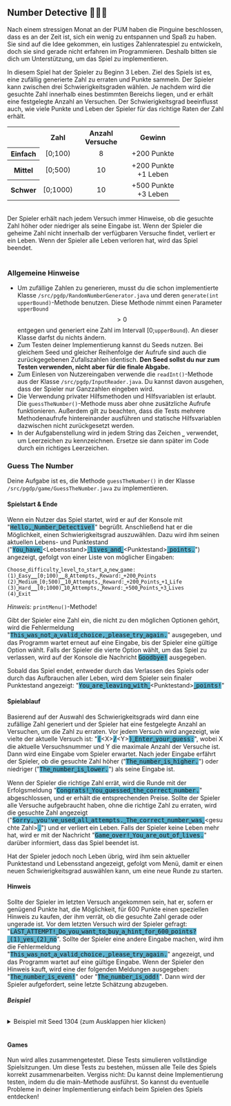 ## Number Detective 🐧💭🔢


Nach einem stressigen Monat an der PUM haben die Pinguine beschlossen, dass es an der Zeit ist, sich ein wenig zu entspannen und Spaß zu haben. Sie sind auf die Idee gekommen, ein lustiges Zahlenratespiel zu entwickeln, doch sie sind gerade nicht erfahren im Programmieren. Deshalb bitten sie dich um Unterstützung, um das Spiel zu implementieren.


In diesem Spiel hat der Spieler zu Beginn 3 Leben. Ziel des Spiels ist es, eine zufällig generierte Zahl  zu erraten und Punkte sammeln. Der Spieler kann zwischen drei Schwierigkeitsgraden wählen. Je nachdem wird die gesuchte Zahl innerhalb eines bestimmten Bereichs liegen, und er erhält eine festgelegte Anzahl an Versuchen. Der Schwierigkeitsgrad beeinflusst auch, wie viele Punkte und Leben der Spieler für das richtige Raten der Zahl erhält.


<style>
   table th, table td {
       text-align: center;
   }
</style>
<table style="width:400px">
   <tr><th> </th><th>Zahl</th><th>Anzahl Versuche</th><th>Gewinn</th></tr>
   <tr><th>Einfach</th><td>[0;100)</td><td>8</td><td>+200 Punkte</td></tr>
   <tr><th>Mittel</th><td>[0;500)</td><td>10</td><td>+200 Punkte +1 Leben</td></tr>
   <tr><th>Schwer</th><td>[0;1000)</td><td>10</td><td>+500 Punkte +3 Leben</td></tr>
   </table>
<br>
Der Spieler erhält nach jedem Versuch immer Hinweise, ob die gesuchte Zahl höher oder niedriger als seine Eingabe ist. Wenn der Spieler die geheime Zahl nicht innerhalb der verfügbaren Versuche findet, verliert er ein Leben. Wenn der Spieler alle Leben verloren hat, wird das Spiel beendet. <br><br>


### Allgemeine Hinweise
- Um zufällige Zahlen zu generieren, musst du die schon implementierte Klasse `/src/pgdp/RandomNumberGenerator.java` und deren `generate(int upperBound)`-Methode benutzen. Diese Methode nimmt einen Parameter `upperBound` $$ >0 $$ entgegen und generiert eine Zahl im Intervall [0;`upperBound`).
An dieser Klasse darfst du nichts ändern.
- Zum Testen deiner Implementierung kannst du Seeds nutzen. Bei gleichem Seed und gleicher Reihenfolge der Aufrufe sind auch die zurückgegebenen Zufallszahlen identisch. **Den Seed sollst du nur zum Testen verwenden, nicht aber für die finale Abgabe.**
- Zum Einlesen von Nutzereingaben verwende die `readInt()`-Methode aus der Klasse `/src/pgdp/InputReader.java`. Du kannst davon ausgehen, dass der Spieler nur Ganzzahlen eingeben wird.
- Die Verwendung privater Hilfsmethoden und Hilfsvariablen ist erlaubt. Die `guessTheNumber()`-Methode muss aber ohne zusätzliche Aufrufe funktionieren. Außerdem gilt zu beachten, dass die Tests mehrere Methodenaufrufe hintereinander ausführen und statische Hilfsvariablen dazwischen nicht zurückgesetzt werden.
- In der Aufgabenstellung wird in jedem String das Zeichen ⎵ verwendet, um Leerzeichen zu kennzeichnen. Ersetze sie dann später im Code durch ein richtiges Leerzeichen.




### Guess The Number
Deine Aufgabe ist es, die Methode `guessTheNumber()` in der Klasse `/src/pgdp/game/GuessTheNumber.java` zu implementieren.


#### **Spielstart & Ende**
Wenn ein Nutzer das Spiel startet, wird er auf der Konsole mit "<tt style="background-color: #5FB3CE">Hello,⎵Number⎵Detective!</tt>" begrüßt. Anschließend hat er die Möglichkeit, einen Schwierigkeitsgrad auszuwählen. Dazu wird ihm seinen aktuellen Lebens- und Punktestand ("<tt style="background-color: #5FB3CE">You⎵have⎵</tt>\<Lebensstand><tt style="background-color: #5FB3CE">⎵lives⎵and⎵</tt>\<Punktestand><tt style="background-color: #5FB3CE">⎵points.</tt>") angezeigt, gefolgt von einer Liste von möglicher Eingaben:
```
Choose⎵difficulty⎵level⎵to⎵start⎵a⎵new⎵game:
(1)⎵Easy⎵⎵⎵[0;100)⎵⎵⎵8⎵Attempts,⎵Reward:⎵+200⎵Points
(2)⎵Medium⎵[0;500)⎵⎵10⎵Attempts,⎵Reward:⎵+200⎵Points⎵+1⎵Life
(3)⎵Hard⎵⎵⎵[0;1000)⎵10⎵Attempts,⎵Reward:⎵+500⎵Points⎵+3⎵Lives
(4)⎵Exit
```
*Hinweis:* `printMenu()`-Methode!


Gibt der Spieler eine Zahl ein, die nicht zu den möglichen Optionen gehört, wird die Fehlermeldung "<tt style="background-color: #5FB3CE">This⎵was⎵not⎵a⎵valid⎵choice,⎵please⎵try⎵again.</tt>" ausgegeben, und das Programm wartet erneut auf eine Eingabe, bis der Spieler eine gültige Option wählt. Falls der Spieler die vierte Option wählt, um das Spiel zu verlassen, wird auf der Konsole die Nachricht <tt style="background-color: #5FB3CE">Goodbye!</tt> ausgegeben. 
  
Sobald das Spiel endet, entweder durch das Verlassen des Spiels oder durch das Aufbrauchen aller Leben, wird dem Spieler sein finaler Punktestand angezeigt: "<tt style="background-color: #5FB3CE">You⎵are⎵leaving⎵with⎵</tt>\<Punktestand><tt style="background-color: #5FB3CE">⎵points!</tt>"


#### **Spielablauf**
Basierend auf der Auswahl des Schwierigkeitsgrads wird dann eine zufällige Zahl generiert und der Spieler hat eine festgelegte Anzahl an Versuchen, um die Zahl zu erraten. Vor jedem Versuch wird angezeigt, wie vielte der aktuelle Versuch ist: "<tt style="background-color: #5FB3CE">(</tt>\<X><tt style="background-color: #5FB3CE">/</tt>\<Y><tt style="background-color: #5FB3CE">)⎵Enter⎵your⎵guess:</tt>", wobei X die aktuelle Versuchsnummer und Y die maximale Anzahl der Versuche ist. Dann wird eine Eingabe vom Spieler erwartet. Nach jeder Eingabe erfährt der Spieler, ob die gesuchte Zahl höher ("<tt style="background-color: #5FB3CE">The⎵number⎵is⎵higher.</tt>") oder niedriger ("<tt style="background-color: #5FB3CE">The⎵number⎵is⎵lower.</tt>") als seine Eingabe ist.


Wenn der Spieler die richtige Zahl errät, wird die Runde mit der Erfolgsmeldung "<tt style="background-color: #5FB3CE">Congrats!⎵You⎵guessed⎵the⎵correct⎵number.</tt>" abgeschlossen, und er erhält die entsprechenden Preise. Sollte der Spieler alle Versuche aufgebraucht haben, ohne die richtige Zahl zu erraten, wird die gesuchte Zahl angezeigt ("<tt style="background-color: #5FB3CE">Sorry,⎵you've⎵used⎵all⎵attempts.⎵The⎵correct⎵number⎵was⎵</tt>\<gesuchte Zahl><tt style="background-color: #5FB3CE">.</tt>") und er verliert ein Leben. Falls der Spieler keine Leben mehr hat, wird er mit der Nachricht "<tt style="background-color: #5FB3CE">Game⎵over!⎵You⎵are⎵out⎵of⎵lives.</tt>" darüber informiert, dass das Spiel beendet ist.


Hat der Spieler jedoch noch Leben übrig, wird ihm sein aktueller Punktestand und Lebensstand angezeigt, gefolgt vom Menü, damit er einen neuen Schwierigkeitsgrad auswählen kann, um eine neue Runde zu starten.


#### Hinweis
Sollte der Spieler im letzten Versuch angekommen sein, hat er, sofern er genügend Punkte hat, die Möglichkeit, für 600 Punkte einen speziellen Hinweis zu kaufen, der ihm verrät, ob die gesuchte Zahl gerade oder ungerade ist. Vor dem letzten Versuch wird der Spieler gefragt: "<tt style="background-color: #5FB3CE">LAST⎵ATTEMPT!⎵Do⎵you⎵want⎵to⎵buy⎵a⎵hint⎵for⎵600⎵points?⎵(1)⎵yes⎵(2)⎵no</tt>". Sollte der Spieler eine andere Eingabe machen, wird ihm die Fehlermeldung "<tt style="background-color: #5FB3CE">This⎵was⎵not⎵a⎵valid⎵choice,⎵please⎵try⎵again.</tt>" angezeigt, und das Programm wartet auf eine gültige Eingabe. Wenn der Spieler den Hinweis kauft, wird eine der folgenden Meldungen ausgegeben: "<tt style="background-color: #5FB3CE">The⎵number⎵is⎵even!</tt>" oder "<tt style="background-color: #5FB3CE">The⎵number⎵is⎵odd!</tt>". Dann wird der Spieler aufgefordert, seine letzte Schätzung abzugeben.


###### **Beispiel**
<details>
<summary>  Beispiel mit Seed 1304 (zum Ausklappen hier klicken)</summary>
<pre>
Hello, Number Detective!
You have 3 lives and 0 points.
Choose difficulty level to start a new game:
(1) Easy   [0;100)   8 Attempts, Reward: +200 Points
(2) Medium [0;500)  10 Attempts, Reward: +200 Points +1 Life
(3) Hard   [0;1000) 10 Attempts, Reward: +500 Points +3 Lives
(4) Exit
5
This was not a valid choice, please try again.
1
(1/8) Enter your guess:
50
The number is higher.
(2/8) Enter your guess:
75
The number is higher.
(3/8) Enter your guess:
77
Congrats! You guessed the correct number.
You have 3 lives and 200 points.
Choose difficulty level to start a new game:
(1) Easy   [0;100)   8 Attempts, Reward: +200 Points
(2) Medium [0;500)  10 Attempts, Reward: +200 Points +1 Life
(3) Hard   [0;1000) 10 Attempts, Reward: +500 Points +3 Lives
(4) Exit
2
(1/10) Enter your guess:
250
The number is higher.
(2/10) Enter your guess:
472
Congrats! You guessed the correct number.
You have 4 lives and 400 points.
Choose difficulty level to start a new game:
(1) Easy   [0;100)   8 Attempts, Reward: +200 Points
(2) Medium [0;500)  10 Attempts, Reward: +200 Points +1 Life
(3) Hard   [0;1000) 10 Attempts, Reward: +500 Points +3 Lives
(4) Exit
3
(1/10) Enter your guess:
585
Congrats! You guessed the correct number.
You have 7 lives and 900 points.
Choose difficulty level to start a new game:
(1) Easy   [0;100)   8 Attempts, Reward: +200 Points
(2) Medium [0;500)  10 Attempts, Reward: +200 Points +1 Life
(3) Hard   [0;1000) 10 Attempts, Reward: +500 Points +3 Lives
(4) Exit
1
(1/8) Enter your guess:
50
The number is lower.
(2/8) Enter your guess:
5
The number is higher.
(3/8) Enter your guess:
30
The number is lower.
(4/8) Enter your guess:
20
The number is lower.
(5/8) Enter your guess:
7
The number is higher.
(6/8) Enter your guess:
8723
The number is lower.
(7/8) Enter your guess:
-5
The number is higher.
LAST ATTEMPT! Do you want to buy a hint for 600 points? (1) yes (2) no
1
The number is even!
(8/8) Enter your guess:
10
Sorry, you've used all attempts. The correct number was 14.
You have 6 lives and 300 points.
Choose difficulty level to start a new game:
(1) Easy   [0;100)   8 Attempts, Reward: +200 Points
(2) Medium [0;500)  10 Attempts, Reward: +200 Points +1 Life
(3) Hard   [0;1000) 10 Attempts, Reward: +500 Points +3 Lives
(4) Exit
4
Goodbye!
You are leaving with 300 points!
</pre>
</details>
<br>

#### **Games**
Nun wird alles zusammengetestet. Diese Tests simulieren vollständige Spielsitzungen. Um diese Tests zu bestehen, müssen alle Teile des Spiels korrekt zusammenarbeiten. Vergiss nicht: Du kannst deine Implementierung testen, indem du die main-Methode ausführst. So kannst du eventuelle Probleme in deiner Implementierung einfach beim Spielen des Spiels entdecken!
